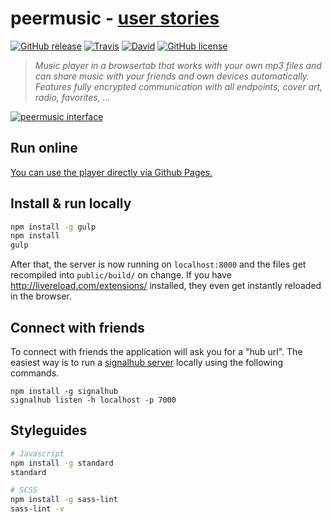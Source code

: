 # peermusic - [user stories](https://github.com/peermusic/user-stories/issues)

[![GitHub release](https://img.shields.io/badge/release-v0.1.0-blue.svg?style=flat-square)](https://github.com/peermusic/app/releases)
[![Travis](https://img.shields.io/travis/peermusic/app/master.svg?style=flat-square)](https://travis-ci.org/peermusic/app)
[![David](https://img.shields.io/david/peermusic/app.svg?style=flat-square)]()
[![GitHub license](https://img.shields.io/badge/licence-AGPL_v3.0-blue.svg?style=flat-square)](https://github.com/peermusic/app/blob/master/LICENSE)

> *Music player in a browsertab that works with your own mp3 files and can share music with your friends and own devices automatically. Features fully encrypted communication with all endpoints, cover art, radio, favorites, ...*

[![peermusic interface](http://i.imgur.com/eaDu8Wl.png)](http://peermusic.github.io/)

## Run online

[You can use the player directly via Github Pages.](http://peermusic.github.io/)

## Install & run locally

```sh
npm install -g gulp
npm install
gulp
```

After that, the server is now running on `localhost:8000` and the files get recompiled into `public/build/` on change. 
If you have http://livereload.com/extensions/ installed, they even get instantly reloaded in the browser.

## Connect with friends

To connect with friends the application will ask you for a "hub url". 
The easiest way is to run a [signalhub server](https://github.com/mafintosh/signalhub) locally using the following commands.

```
npm install -g signalhub
signalhub listen -h localhost -p 7000
```

## Styleguides

```sh
# Javascript
npm install -g standard
standard

# SCSS
npm install -g sass-lint
sass-lint -v
```
